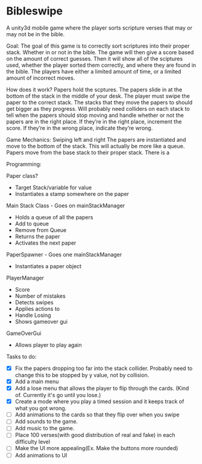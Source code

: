 # Bibleswipe
A unity3d mobile game where the player sorts scripture verses that may or may not be in the bible.

Goal:
The goal of this game is to correctly sort scriptures into their proper stack. Whether in or not in the bible. The game will then give a score based on the amount of correct guesses. Then it will show all of the sciptures used, whether the player sorted them correctly, and where they are found in the bible. The players have either a limited amount of time, or a limited amount of incorrect moves.

How does it work?
Papers hold the scptures. The papers slide in at the bottom of the stack in the middle of your desk. The player must swipe the paper to the correct stack. The stacks that they move the papers to should get bigger as they progress. Will probably need colliders on each stack to tell when the papers should stop moving and handle whether or not the papers are in the right place. If they’re in the right place, increment the score. If they’re in the wrong place, indicate they’re wrong.

Game Mechanics:
Swiping left and right
The papers are instantiated and move to the bottom of the stack. This will actually be more like a queue.
Papers move from the base stack to their proper stack.
There is a

Programming:

Paper class?
 - Target Stack/variable for value
 - Instantiates a stamp somewhere on the paper
 
Main Stack Class - Goes on mainStackManager
 - Holds a queue of all the papers
 - Add to queue
 - Remove from Queue
  - Returns the paper
  - Activates the next paper
  
PaperSpawner - Goes one mainStackManager
 - Instantiates a paper object
 
PlayerManager
 - Score
 - Number of mistakes
 - Detects swipes
  - Applies actions to 
 - Handle Losing
  - Shows gameover gui
  
GameOverGui
 - Allows player to play again
 
 Tasks to do:
- [x] Fix the papers dropping too far into the stack collider. Probably need to change this to be stopped by y value, not by collision.
- [x] Add a main menu
- [x] Add a lose menu that allows the player to flip through the cards. (Kind of. Currently it's go until you lose.)
- [x] Create a mode where you play a timed session and it keeps track of what you got wrong.
- [ ] Add animations to the cards so that they flip over when you swipe
- [ ] Add sounds to the game.
- [ ] Add music to the game.
- [ ] Place 100 verses(with good distribution of real and fake) in each difficulty level
- [ ] Make the UI more appealing(Ex. Make the buttons more rounded)
- [ ] Add animations to UI
